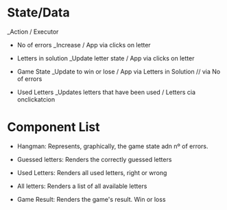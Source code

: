 # State/Data

\_Action / Executor

- No of errors
  \_Increase / App via clicks on letter

- Letters in solution
  \_Update letter state / App via clicks on letter

- Game State
  \_Update to win or lose / App via Letters in Solution // via No of errors

- Used Letters
  \_Updates letters that have been used / Letters cia onclickatcion

# Component List

- Hangman: Represents, graphically, the game state adn nº of errors.

- Guessed letters: Renders the correctly guessed letters

- Used Letters: Renders all used letters, right or wrong

- All letters: Renders a list of all available letters

- Game Result: Renders the game's result. Win or loss
